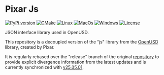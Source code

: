 # Pixar Js

[![PyPi version](https://img.shields.io/pypi/v/pxr-js.svg?logo=pypi&label=PyPI&logoColor=gold)](https://pypi.python.org/pypi/pxr-js)
[![CMake](https://img.shields.io/badge/CMake-3.21...3.31-blue.svg?logo=CMake&logoColor=blue)](https://cmake.org)
[![Linux](https://github.com/untwine/pxr-js/actions/workflows/linux.yml/badge.svg?branch=main)](https://github.com/untwine/pxr-arch/actions/workflows/linux.yml)
[![MacOs](https://github.com/untwine/pxr-js/actions/workflows/macos.yml/badge.svg?branch=main)](https://github.com/untwine/pxr-arch/actions/workflows/macos.yml)
[![Windows](https://github.com/untwine/pxr-js/actions/workflows/windows.yml/badge.svg?branch=main)](https://github.com/untwine/pxr-arch/actions/workflows/windows.yml)
[![License](https://img.shields.io/badge/License-TOST-yellow.svg)](https://github.com/untwine/pxr-js/blob/main/LICENSE.txt)

JSON interface library used in OpenUSD.

This repository is a decoupled version of the "js" library from the
[OpenUSD](https://graphics.pixar.com/usd/release/index.html) library, created
by Pixar.

It is regularly rebased over the "release" branch of the original
[repository](https://github.com/PixarAnimationStudios/OpenUSD) to provide
explicit divergence information from the latest updates and is currently
synchronized with
[v25.05.01](https://github.com/PixarAnimationStudios/OpenUSD/releases/tag/v25.05.01).
